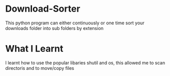 # Download-Sorter
This python program can either continuously or one time sort your downloads folder into sub folders by extension
# What I Learnt
I learnt how to use the popular libaries shutil and os, this allowed me to scan directoris and to move/copy files
